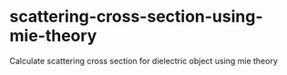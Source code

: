 # scattering-cross-section-using-mie-theory
Calculate scattering cross section for dielectric object using mie theory
